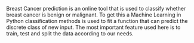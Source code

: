 Breast Cancer prediction is an online tool that is used to classify whether breast
cancer is benign or malignant. To get this a Machine Learning in Python
classification methods is used to fit a function that can predict the discrete class of
new input. The most important feature used here is to train, test and split the data
according to our needs.
